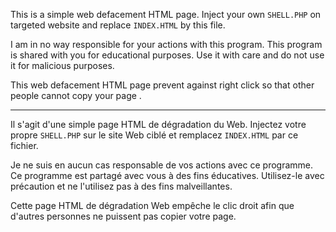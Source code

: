 This is a simple web defacement HTML page. Inject your own `SHELL.PHP` on targeted website and replace `INDEX.HTML` by this file.

I am in no way responsible for your actions with this program. This program is shared with you for educational purposes. Use it with care and do not use it for malicious purposes.

This web defacement HTML page prevent against right click so that other people cannot copy your page .

-------------------------------------------------------------------------------------

Il s'agit d'une simple page HTML de dégradation du Web. Injectez votre propre `SHELL.PHP` sur le site Web ciblé et remplacez `INDEX.HTML` par ce fichier.

Je ne suis en aucun cas responsable de vos actions avec ce programme. Ce programme est partagé avec vous à des fins éducatives. Utilisez-le avec précaution et ne l'utilisez pas à des fins malveillantes.

Cette page HTML de dégradation Web empêche le clic droit afin que d'autres personnes ne puissent pas copier votre page.

